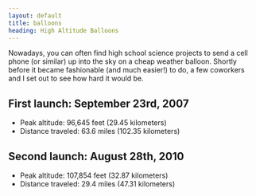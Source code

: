 ```yaml
---
layout: default
title: balloons
heading: High Altitude Balloons
---
```

Nowadays, you can often find high school science projects to send a cell phone (or similar) up into the sky on a cheap weather balloon. Shortly before it became fashionable (and much easier!) to do, a few coworkers and I set out to see how hard it would be.

## First launch: September 23rd, 2007

* Peak altitude: 96,645 feet (29.45 kilometers)
* Distance traveled: 63.6 miles (102.35 kilometers)

## Second launch: August 28th, 2010

* Peak altitude: 107,854 feet (32.87 kilometers)
* Distance traveled: 29.4 miles (47.31 kilometers)
